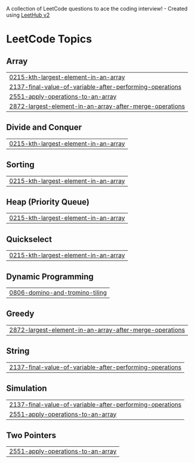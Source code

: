 A collection of LeetCode questions to ace the coding interview! - Created using [LeetHub v2](https://github.com/arunbhardwaj/LeetHub-2.0)
<!---LeetCode Topics Start-->
# LeetCode Topics
## Array
|  |
| ------- |
| [0215-kth-largest-element-in-an-array](https://github.com/Charishma-Coders/CodeVault/tree/master/0215-kth-largest-element-in-an-array) |
| [2137-final-value-of-variable-after-performing-operations](https://github.com/Charishma-Coders/CodeVault/tree/master/2137-final-value-of-variable-after-performing-operations) |
| [2551-apply-operations-to-an-array](https://github.com/Charishma-Coders/CodeVault/tree/master/2551-apply-operations-to-an-array) |
| [2872-largest-element-in-an-array-after-merge-operations](https://github.com/Charishma-Coders/CodeVault/tree/master/2872-largest-element-in-an-array-after-merge-operations) |
## Divide and Conquer
|  |
| ------- |
| [0215-kth-largest-element-in-an-array](https://github.com/Charishma-Coders/CodeVault/tree/master/0215-kth-largest-element-in-an-array) |
## Sorting
|  |
| ------- |
| [0215-kth-largest-element-in-an-array](https://github.com/Charishma-Coders/CodeVault/tree/master/0215-kth-largest-element-in-an-array) |
## Heap (Priority Queue)
|  |
| ------- |
| [0215-kth-largest-element-in-an-array](https://github.com/Charishma-Coders/CodeVault/tree/master/0215-kth-largest-element-in-an-array) |
## Quickselect
|  |
| ------- |
| [0215-kth-largest-element-in-an-array](https://github.com/Charishma-Coders/CodeVault/tree/master/0215-kth-largest-element-in-an-array) |
## Dynamic Programming
|  |
| ------- |
| [0806-domino-and-tromino-tiling](https://github.com/Charishma-Coders/CodeVault/tree/master/0806-domino-and-tromino-tiling) |
## Greedy
|  |
| ------- |
| [2872-largest-element-in-an-array-after-merge-operations](https://github.com/Charishma-Coders/CodeVault/tree/master/2872-largest-element-in-an-array-after-merge-operations) |
## String
|  |
| ------- |
| [2137-final-value-of-variable-after-performing-operations](https://github.com/Charishma-Coders/CodeVault/tree/master/2137-final-value-of-variable-after-performing-operations) |
## Simulation
|  |
| ------- |
| [2137-final-value-of-variable-after-performing-operations](https://github.com/Charishma-Coders/CodeVault/tree/master/2137-final-value-of-variable-after-performing-operations) |
| [2551-apply-operations-to-an-array](https://github.com/Charishma-Coders/CodeVault/tree/master/2551-apply-operations-to-an-array) |
## Two Pointers
|  |
| ------- |
| [2551-apply-operations-to-an-array](https://github.com/Charishma-Coders/CodeVault/tree/master/2551-apply-operations-to-an-array) |
<!---LeetCode Topics End-->
